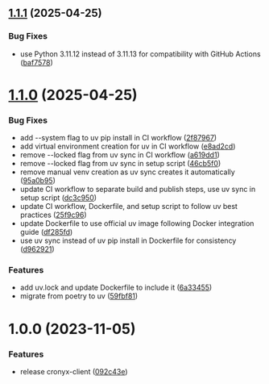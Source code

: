 ## [1.1.1](https://github.com/yujiosaka/CronyxClient.py/compare/v1.1.0...v1.1.1) (2025-04-25)


### Bug Fixes

* use Python 3.11.12 instead of 3.11.13 for compatibility with GitHub Actions ([baf7578](https://github.com/yujiosaka/CronyxClient.py/commit/baf7578cf56e72505f0039a6d9e949d02123bf78))

# [1.1.0](https://github.com/yujiosaka/CronyxClient.py/compare/v1.0.0...v1.1.0) (2025-04-25)


### Bug Fixes

* add --system flag to uv pip install in CI workflow ([2f87967](https://github.com/yujiosaka/CronyxClient.py/commit/2f879676105ebb7405cb62962a611c8b64059050))
* add virtual environment creation for uv in CI workflow ([e8ad2cd](https://github.com/yujiosaka/CronyxClient.py/commit/e8ad2cde795383dc4be2b4c715a02314a23699eb))
* remove --locked flag from uv sync in CI workflow ([a619dd1](https://github.com/yujiosaka/CronyxClient.py/commit/a619dd182582f40e2612ae6e0b8a53515be31f1f))
* remove --locked flag from uv sync in setup script ([46cb5f0](https://github.com/yujiosaka/CronyxClient.py/commit/46cb5f06b4631c6aba9a60e3434efcffd5f34084))
* remove manual venv creation as uv sync creates it automatically ([95a0b95](https://github.com/yujiosaka/CronyxClient.py/commit/95a0b95dc25b04fbb64a8e80eea891fcccd3a8fc))
* update CI workflow to separate build and publish steps, use uv sync in setup script ([dc3c950](https://github.com/yujiosaka/CronyxClient.py/commit/dc3c9501d43e293b59cf19901a37ffe7ae5c522b))
* update CI workflow, Dockerfile, and setup script to follow uv best practices ([25f9c96](https://github.com/yujiosaka/CronyxClient.py/commit/25f9c96e7b181931eeb41c58a7318926b9f57456))
* update Dockerfile to use official uv image following Docker integration guide ([df285fd](https://github.com/yujiosaka/CronyxClient.py/commit/df285fd69393bce71f48c64e9b2076d76146f9ef))
* use uv sync instead of uv pip install in Dockerfile for consistency ([d962921](https://github.com/yujiosaka/CronyxClient.py/commit/d962921472b6adea8847a389c084dfc03af16182))


### Features

* add uv.lock and update Dockerfile to include it ([6a33455](https://github.com/yujiosaka/CronyxClient.py/commit/6a33455fa5a5928b4dc5825fa9ae3ec5768b6c96))
* migrate from poetry to uv ([59fbf81](https://github.com/yujiosaka/CronyxClient.py/commit/59fbf810fcc5d9be0b47a6494e7ede5ef5c84564))

# 1.0.0 (2023-11-05)


### Features

* release cronyx-client ([092c43e](https://github.com/yujiosaka/CronyxClient.py/commit/092c43e2ab862409862b3c3cd11756b3a1351da0))
